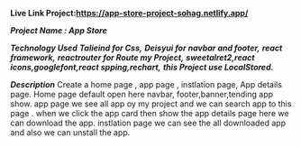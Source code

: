 **Live Link Project:https://app-store-project-sohag.netlify.app/**

*****Project Name : App Store*****


*****Technology Used****
**Talieind for Css,**
**Deisyui for navbar and footer,**
**react framework,**
**reactrouter for Route my Project,***
***sweetalret2,react icons,googlefont,react spping,rechart,***
***this Project use LocalStored.***

***Description***
Create a home page , app page , instlation page, App details page.
Home page default open here navbar, footer,banner,tending app show.
app page we see all app oy my project and we can search app to this page .
when we click the app card then show the app details page here we can download the app.
instlation page we can see the all downloaded app and also we can unstall the app.

